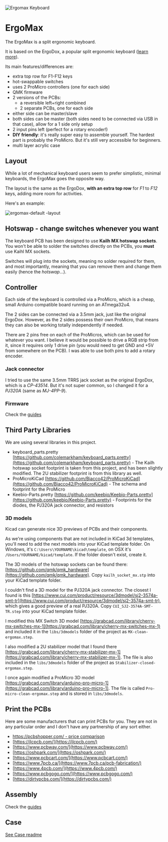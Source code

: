 ![Ergomax Keyboard](Guide/img/ergomax-assembled.jpg)

# ErgoMax

The ErgoMax is a split ergonomic keyboard.

It is based on the ErgoDox, a popular split ergonomic keyboard ([learn more](https://www.ergodox.io/)). 

Its main features/differences are:

* extra top row for F1-F12 keys
* hot-swappable switches
* uses 2 ProMicro controllers (one for each side)
* QMK firmware
* 2 versions of the PCBs:
    * a reversible left+right combined
    * 2 separate PCBs, one for each side
* either side can be master/slave
* both sides can be master (both sides need to be connected via USB in that case), allow for a 1 side only setup
* 2 input pins left (perfect for a rotary encoder!)
* **DIY friendly**: it's really super easy to assemble yourself. The hardest part is probably the ProMicro. But it's still very accessible for beginners.
* multi layer acrylic case

## Layout

While a lot of mechanical keyboard users seem to prefer simplistic, minimal keyboards, the ErgoMax goes the opposite way.

The layout is the same as the ErgoDox, **with an extra top row** for *F1* to *F12* keys, adding more room for activities.

Here's an example:

![ergomax-default -layout](https://user-images.githubusercontent.com/2750789/68823557-fd947b80-0648-11ea-90b9-089e7ddc1ec6.PNG)

## Hotswap - change switches whenever you want

The keyboard PCB has been designed to use **Kailh MX hotswap sockets**. You won't be able to solder the switches directly on the PCBs, you **must** use Kaihl MX sockets.

Switches will plug into the sockets, meaning no solder required for them, and most importantly, meaning that you can remove them and change them easily (hence the *hotswap*...).

## Controller

Each side of the keyboard is controlled via a ProMicro, which is a cheap, small Arduino compatible board running on an ATmega32u4.

The 2 sides can be connected via a 3.5mm jack, just like the original ErgoDox. However, as the 2 sides possess their own ProMicro, that means they can also be working totally independently if needed.

There are 2 pins free on each of the ProMicros, which can be used for whatever you want. I believe it would be possible to drive a RGB strip from it, since it requires only 1 drive pin (you would need to get GND and +5V from somewhere on the PCB). I was able to use both pins to add a rotary encoder.

### Jack connector

I tried to use the same 3.5mm TRRS jack socket as the original ErgoDox, which is a *CP-43514*. But it's not super common, so I changed it for a *PJ320A* (same as *MJ-4PP-9*).

### Firmware

Check the [guides](Guide/README.md)

## Third Party Libraries

We are using several libraries in this project.

* keyboard_parts.pretty [https://github.com/colemarkham/keyboard_parts.pretty](https://github.com/colemarkham/keyboard_parts.pretty) - The Kailh hotswap socket footprint is taken from this project, and has been slightly modified. The 2U stabilizer footprint is from this library as well.
* ProMicroKiCad [https://github.com/Biacco42/ProMicroKiCad](https://github.com/Biacco42/ProMicroKiCad) - The schema and footprint for the ProMicro
* Keebio-Parts.pretty [https://github.com/keebio/Keebio-Parts.pretty](https://github.com/keebio/Keebio-Parts.pretty) - Footprints for the diodes, the PJ320A jack connector, and resistors

### 3D models

Kicad can generate nice 3D previews of PCBs and their components.

As we're using components that are not included in KiCad 3d templates, you'll need to add the next models into your KiCad template folder. On Windows, it's `C:\Users\YOURNAME\kicad\template`, on OSX it's `/Users/YOURNAME/kicad/template`. If the folder doesn't exist, create it.

The 3D models of the hotswap sockets can be found there: [https://github.com/qmk/qmk_hardware](https://github.com/qmk/qmk_hardware). Copy `kailh_socket_mx.stp` into your KiCad template folder.

I couldn't find a 3D model for the PJ320A jack connector. The closest I found is this [https://www.cui.com/product/resource/3dmodel/sj2-3574a-smt-tr](https://www.cui.com/product/resource/3dmodel/sj2-3574a-smt-tr), which gives a good preview of a real PJ320A. Copy `CUI_SJ2-3574A-SMT-TR.step` into your KiCad template folder.

I modified this MX Switch 3D model [https://grabcad.com/library/cherry-mx-switches-mx-1](https://grabcad.com/library/cherry-mx-switches-mx-1) and included it in the `libs/3dmodels` folder of the project as `MX-clean-ergomax.step`. 

I also modified a 2U stabilizer model that I found there [https://grabcad.com/library/cherry-mx-stabilizer-mx-1](https://grabcad.com/library/cherry-mx-stabilizer-mx-1). The file is also included in the `libs/3dmodels` folder of the project as `Stabilizer-closed-ergomax.step`.

I once again modified a ProMicro 3D model [https://grabcad.com/library/arduino-pro-micro-1](https://grabcad.com/library/arduino-pro-micro-1). The file is called `Pro-micro-clean-ergomax.step` and is stored in `libs/3dmodels`.

## Print the PCBs

Here are some manufacturers that can print PCBs for you. They are not in any particular order and I don't have any partnership of any sort either.

* [https://pcbshopper.com/ - price comparison](https://pcbshopper.com/) 
* [https://jlcpcb.com/](https://jlcpcb.com/)
* [https://www.pcbway.com/](https://www.pcbway.com/)
* [https://oshpark.com/](https://oshpark.com/)
* [https://www.pcbcart.com/](https://www.pcbcart.com/)
* [https://www.7pcb.ca/](https://www.7pcb.ca/pcb-fabrication/)
* [https://www.4pcb.com/](https://www.4pcb.com/)
* [https://www.pcbgogo.com/](https://www.pcbgogo.com/)
* [https://dirtypcbs.com/](https://dirtypcbs.com/)

## Assembly

Check the [guides](Guide/README.md)

## Case

[See Case readme](./Case/README.md)